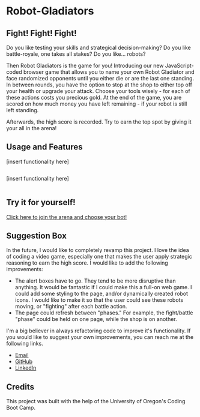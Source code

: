 # Robot-Gladiators

## Fight! Fight! Fight!

Do you like testing your skills and strategical decision-making? Do you like battle-royale, one takes all stakes? Do you like... robots?

Then Robot Gladiators is the game for you! Introducing our new JavaScript-coded browser game that allows you to name your own Robot Gladiator and face randomized opponents until you either die or are the last one standing. In between rounds, you have the option to stop at the shop to either top off your health or upgrade your attack. Choose your tools wisely - for each of these actions costs you precious gold. At the end of the game, you are scored on how much money you have left remaining - if your robot is still left standing. 

Afterwards, the high score is recorded. Try to earn the top spot by giving it your all in the arena!

## Usage and Features

[insert functionality here]

<p align="center"><img src=""/></p>

[insert functionality here]

<p align="center"><img src=""/></p>

## Try it for yourself!

<a href="https://ashlynn4567.github.io/Robot-Gladiators/">Click here to join the arena and choose your bot!<a>

## Suggestion Box

In the future, I would like to completely revamp this project. I love the idea of coding a video game, especially one that makes the user apply strategic reasoning to earn the high score. I would like to add the following improvements:

- The alert boxes have to go. They tend to be more disruptive than anything. It would be fantastic if I could make this a full-on web game. I could add some styling to the page, and/or dynamically created robot icons. I would like to make it so that the user could see these robots moving, or "fighting" after each battle action. 
- The page could refresh between "phases." For example, the fight/battle "phase" could be held on one page, while the shop is on another. 

I'm a big believer in always refactoring code to improve it's functionality. If you would like to suggest your own improvements, you can reach me at the following links.

- <a href="mailto:ashlynn4567@gmail.com">Email<a>
- <a href="https://github.com/ashlynn4567">GitHub<a>
- <a href="www.linkedin.com/in/Ashley-Lynn-Smith">LinkedIn<a>

## Credits

This project was built with the help of the University of Oregon's Coding Boot Camp.
